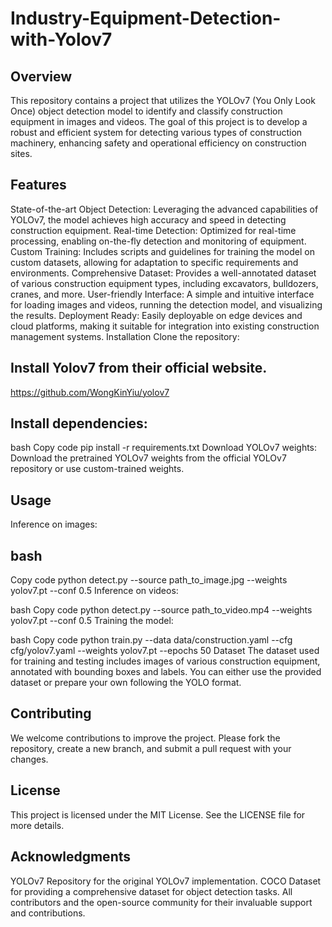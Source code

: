 # Industry-Equipment-Detection-with-Yolov7


## Overview
This repository contains a project that utilizes the YOLOv7 (You Only Look Once) object detection model to identify and classify construction equipment in images and videos. The goal of this project is to develop a robust and efficient system for detecting various types of construction machinery, enhancing safety and operational efficiency on construction sites.

## Features
State-of-the-art Object Detection: Leveraging the advanced capabilities of YOLOv7, the model achieves high accuracy and speed in detecting construction equipment.
Real-time Detection: Optimized for real-time processing, enabling on-the-fly detection and monitoring of equipment.
Custom Training: Includes scripts and guidelines for training the model on custom datasets, allowing for adaptation to specific requirements and environments.
Comprehensive Dataset: Provides a well-annotated dataset of various construction equipment types, including excavators, bulldozers, cranes, and more.
User-friendly Interface: A simple and intuitive interface for loading images and videos, running the detection model, and visualizing the results.
Deployment Ready: Easily deployable on edge devices and cloud platforms, making it suitable for integration into existing construction management systems.
Installation
Clone the repository:

## Install Yolov7 from their official website.

https://github.com/WongKinYiu/yolov7

## Install dependencies:

bash
Copy code
pip install -r requirements.txt
Download YOLOv7 weights:
Download the pretrained YOLOv7 weights from the official YOLOv7 repository or use custom-trained weights.

## Usage
Inference on images:

## bash
Copy code
python detect.py --source path_to_image.jpg --weights yolov7.pt --conf 0.5
Inference on videos:

bash
Copy code
python detect.py --source path_to_video.mp4 --weights yolov7.pt --conf 0.5
Training the model:

bash
Copy code
python train.py --data data/construction.yaml --cfg cfg/yolov7.yaml --weights yolov7.pt --epochs 50
Dataset
The dataset used for training and testing includes images of various construction equipment, annotated with bounding boxes and labels. You can either use the provided dataset or prepare your own following the YOLO format.

## Contributing
We welcome contributions to improve the project. Please fork the repository, create a new branch, and submit a pull request with your changes.

## License
This project is licensed under the MIT License. See the LICENSE file for more details.

## Acknowledgments
YOLOv7 Repository for the original YOLOv7 implementation.
COCO Dataset for providing a comprehensive dataset for object detection tasks.
All contributors and the open-source community for their invaluable support and contributions.
